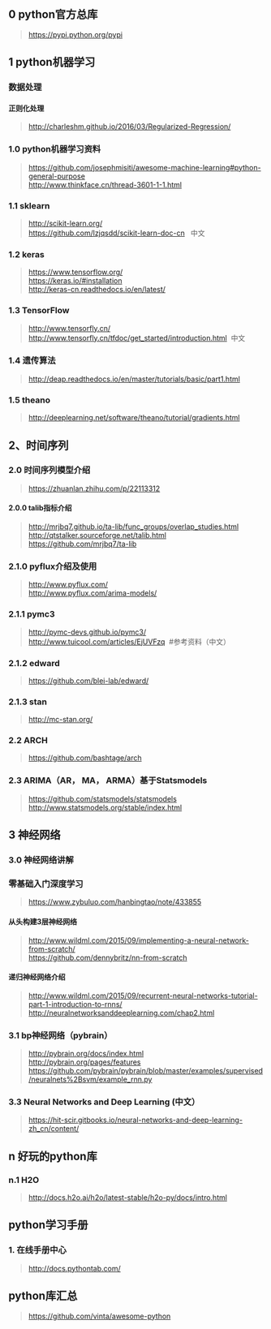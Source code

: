## 0 python官方总库
> https://pypi.python.org/pypi


## 1 python机器学习

### 数据处理
#### 正则化处理
>http://charleshm.github.io/2016/03/Regularized-Regression/

### 1.0 python机器学习资料
> https://github.com/josephmisiti/awesome-machine-learning#python-general-purpose  <br/>
> http://www.thinkface.cn/thread-3601-1-1.html 

### 1.1 sklearn
> http://scikit-learn.org/  <br/>
> https://github.com/lzjqsdd/scikit-learn-doc-cn   中文

### 1.2 keras
> https://www.tensorflow.org/    <br/>
> https://keras.io/#installation   <br/>
> http://keras-cn.readthedocs.io/en/latest/

### 1.3 TensorFlow
> http://www.tensorfly.cn/   <br/>
> http://www.tensorfly.cn/tfdoc/get_started/introduction.html  中文

### 1.4 遗传算法
> http://deap.readthedocs.io/en/master/tutorials/basic/part1.html

### 1.5 theano
> http://deeplearning.net/software/theano/tutorial/gradients.html

## 2、时间序列

### 2.0 时间序列模型介绍
> https://zhuanlan.zhihu.com/p/22113312

#### 2.0.0 talib指标介绍
> http://mrjbq7.github.io/ta-lib/func_groups/overlap_studies.html   <br/>
> http://qtstalker.sourceforge.net/talib.html   <br/>
> https://github.com/mrjbq7/ta-lib

### 2.1.0 pyflux介绍及使用
> http://www.pyflux.com/   <br/>
> http://www.pyflux.com/arima-models/

### 2.1.1 pymc3 
> http://pymc-devs.github.io/pymc3/   <br/>
> http://www.tuicool.com/articles/EjUVFzq  #参考资料（中文）

### 2.1.2 edward
> https://github.com/blei-lab/edward/

### 2.1.3 stan
> http://mc-stan.org/

### 2.2 ARCH
> https://github.com/bashtage/arch

### 2.3 ARIMA（AR， MA， ARMA）基于Statsmodels
> https://github.com/statsmodels/statsmodels   <br/>
>  http://www.statsmodels.org/stable/index.html

## 3 神经网络

### 3.0 神经网络讲解

### 零基础入门深度学习
>https://www.zybuluo.com/hanbingtao/note/433855

#### 从头构建3层神经网络
> http://www.wildml.com/2015/09/implementing-a-neural-network-from-scratch/   <br/>
>https://github.com/dennybritz/nn-from-scratch

#### 递归神经网络介绍
>http://www.wildml.com/2015/09/recurrent-neural-networks-tutorial-part-1-introduction-to-rnns/
> http://neuralnetworksanddeeplearning.com/chap2.html

### 3.1 bp神经网络（pybrain）
> http://pybrain.org/docs/index.html <br/>
> http://pybrain.org/pages/features  <br/>
> https://github.com/pybrain/pybrain/blob/master/examples/supervised/neuralnets%2Bsvm/example_rnn.py


### 3.3 Neural Networks and Deep Learning (中文）
> https://hit-scir.gitbooks.io/neural-networks-and-deep-learning-zh_cn/content/


## n 好玩的python库

### n.1 H2O
> http://docs.h2o.ai/h2o/latest-stable/h2o-py/docs/intro.html



## python学习手册
### 1. 在线手册中心
> http://docs.pythontab.com/


## python库汇总
> https://github.com/vinta/awesome-python
